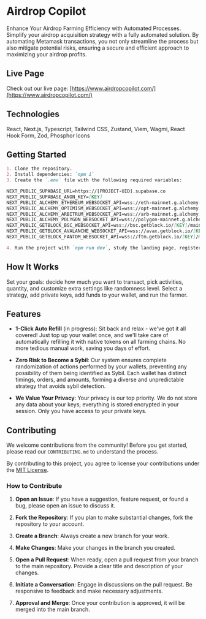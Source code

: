 # Airdrop Copilot

Enhance Your Airdrop Farming Efficiency with Automated Processes. Simplify your airdrop acquisition strategy with a fully automated solution. By automating Metamask transactions, you not only streamline the process but also mitigate potential risks, ensuring a secure and efficient approach to maximizing your airdrop profits.

## Live Page

Check out our live page: [https://www.airdropcopilot.com/](https://www.airdropcopilot.com/)

## Technologies

React, Next.js, Typescript, Tailwind CSS, Zustand, Viem, Wagmi, React Hook Form, Zod, Phosphor Icons

## Getting Started

```markdown
1. Clone the repository.
2. Install dependencies: `npm i`
3. Create the `.env` file with the following required variables:

NEXT_PUBLIC_SUPABASE_URL=https://[PROJECT-UID].supabase.co
NEXT_PUBLIC_SUPABASE_ANON_KEY=[KEY]
NEXT_PUBLIC_ALCHEMY_ETHEREUM_WEBSOCKET_API=wss://eth-mainnet.g.alchemy.com/v2/[KEY]
NEXT_PUBLIC_ALCHEMY_OPTIMISM_WEBSOCKET_API=wss://opt-mainnet.g.alchemy.com/v2/[KEY]
NEXT_PUBLIC_ALCHEMY_ARBITRUM_WEBSOCKET_API=wss://arb-mainnet.g.alchemy.com/v2/[KEY]
NEXT_PUBLIC_ALCHEMY_POLYGON_WEBSOCKET_API=wss://polygon-mainnet.g.alchemy.com/v2/[KEY]
NEXT_PUBLIC_GETBLOCK_BSC_WEBSOCKET_API=wss://bsc.getblock.io/[KEY]/mainnet/
NEXT_PUBLIC_GETBLOCK_AVALANCHE_WEBSOCKET_API=wss://avax.getblock.io/[KEY]/mainnet/ext/bc/C/ws
NEXT_PUBLIC_GETBLOCK_FANTOM_WEBSOCKET_API=wss://ftm.getblock.io/[KEY]/mainnet/

4. Run the project with `npm run dev`, study the landing page, register an account, and start the airdrop farming.
```

## How It Works

Set your goals: decide how much you want to transact, pick activities, quantity, and customize extra settings like randomness level. Select a strategy, add private keys, add funds to your wallet, and run the farmer.

## Features

- **1-Click Auto Refill** (in progress): Sit back and relax - we've got it all covered! Just top up your wallet once, and we'll take care of automatically refilling it with native tokens on all farming chains. No more tedious manual work, saving you days of effort.

- **Zero Risk to Become a Sybil**: Our system ensures complete randomization of actions performed by your wallets, preventing any possibility of them being identified as Sybil. Each wallet has distinct timings, orders, and amounts, forming a diverse and unpredictable strategy that avoids sybil detection.

- **We Value Your Privacy**: Your privacy is our top priority. We do not store any data about your keys; everything is stored encrypted in your session. Only you have access to your private keys.

## Contributing

We welcome contributions from the community! Before you get started, please read our `CONTRIBUTING.md` to understand the process.

By contributing to this project, you agree to license your contributions under the [MIT License](http://choosealicense.com/licenses/mit/).

### How to Contribute

1. **Open an Issue**: If you have a suggestion, feature request, or found a bug, please open an issue to discuss it.

2. **Fork the Repository**: If you plan to make substantial changes, fork the repository to your account.

3. **Create a Branch**: Always create a new branch for your work.

4. **Make Changes**: Make your changes in the branch you created.

5. **Open a Pull Request**: When ready, open a pull request from your branch to the main repository. Provide a clear title and description of your changes.

6. **Initiate a Conversation**: Engage in discussions on the pull request. Be responsive to feedback and make necessary adjustments.

7. **Approval and Merge**: Once your contribution is approved, it will be merged into the main branch.
